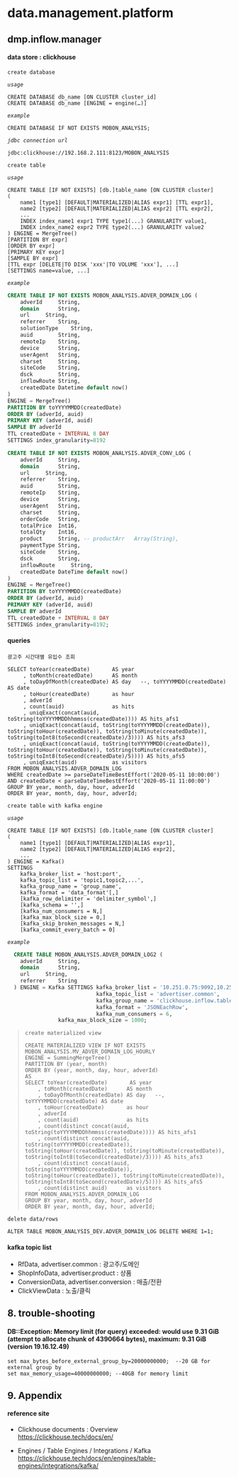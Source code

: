 # data.management.platform

## dmp.inflow.manager

#### data store : clickhouse
`create database`  

_`usage`_
```
CREATE DATABASE db_name [ON CLUSTER cluster_id]  
CREATE DATABASE db_name [ENGINE = engine(…)]  
```
_`example`_  
```
CREATE DATABASE IF NOT EXISTS MOBON_ANALYSIS;
```

_`jdbc connection url`_  
```
jdbc:clickhouse://192.168.2.111:8123/MOBON_ANALYSIS  
```

`create table`  

_`usage`_  
```
CREATE TABLE [IF NOT EXISTS] [db.]table_name [ON CLUSTER cluster]
(
    name1 [type1] [DEFAULT|MATERIALIZED|ALIAS expr1] [TTL expr1],
    name2 [type2] [DEFAULT|MATERIALIZED|ALIAS expr2] [TTL expr2],
    ...
    INDEX index_name1 expr1 TYPE type1(...) GRANULARITY value1,
    INDEX index_name2 expr2 TYPE type2(...) GRANULARITY value2
) ENGINE = MergeTree()
[PARTITION BY expr]
[ORDER BY expr]
[PRIMARY KEY expr]
[SAMPLE BY expr]
[TTL expr [DELETE|TO DISK 'xxx'|TO VOLUME 'xxx'], ...]
[SETTINGS name=value, ...]
```

_`example`_  
```sql
CREATE TABLE IF NOT EXISTS MOBON_ANALYSIS.ADVER_DOMAIN_LOG (
	adverId		String,
	domain		String,
	url		String,
	referrer	String,
	solutionType	String,
	auid 		String,
	remoteIp	String,
	device		String,
	userAgent	String,
	charset 	String,
	siteCode	String,
	dsck		String,
	inflowRoute	String,
	createdDate	Datetime default now()
)
ENGINE = MergeTree()
PARTITION BY toYYYYMMDD(createdDate)
ORDER BY (adverId, auid)
PRIMARY KEY (adverId, auid)
SAMPLE BY adverId
TTL createdDate + INTERVAL 8 DAY
SETTINGS index_granularity=8192

```
```sql
CREATE TABLE IF NOT EXISTS MOBON_ANALYSIS.ADVER_CONV_LOG (
	adverId		String,
	domain		String,
	url		String,
	referrer	String,
	auid 		String,
	remoteIp	String,
	device		String,
	userAgent	String,
	charset 	String,
	orderCode	String,
	totalPrice	Int16,
	totalQty	Int16,
	product		String, -- productArr	Array(String),
	paymentType	String,
	siteCode	String,
	dsck		String,
	inflowRoute 	String,
	createdDate	DateTime default now()
)
ENGINE = MergeTree()
PARTITION BY toYYYYMMDD(createdDate)
ORDER BY (adverId, auid)
PRIMARY KEY (adverId, auid)
SAMPLE BY adverId
TTL createdDate + INTERVAL 8 DAY
SETTINGS index_granularity=8192;
```

#### queries

`광고주 시간대별 유입수 조회`  
```
SELECT toYear(createdDate)       AS year
     , toMonth(createdDate)      AS month
     , toDayOfMonth(createdDate) AS day   --, toYYYYMMDD(createdDate) AS date
     , toHour(createdDate)       as hour
     , adverId
     , count(auid)               as hits
     , uniqExact(concat(auid, toString(toYYYYMMDDhhmmss(createdDate)))) AS hits_afs1
     , uniqExact(concat(auid, toString(toYYYYMMDD(createdDate)), toString(toHour(createdDate)), toString(toMinute(createdDate)), toString(toInt8(toSecond(createdDate)/3)))) AS hits_afs3
     , uniqExact(concat(auid, toString(toYYYYMMDD(createdDate)), toString(toHour(createdDate)), toString(toMinute(createdDate)), toString(toInt8(toSecond(createdDate)/5)))) AS hits_afs5
     , uniqExact(auid)           as visitors
FROM MOBON_ANALYSIS.ADVER_DOMAIN_LOG
WHERE createdDate >= parseDateTimeBestEffort('2020-05-11 10:00:00') AND createdDate < parseDateTimeBestEffort('2020-05-11 11:00:00')
GROUP BY year, month, day, hour, adverId
ORDER BY year, month, day, hour, adverId;
```

`create table with kafka engine`  

_`usage`_  
```
CREATE TABLE [IF NOT EXISTS] [db.]table_name [ON CLUSTER cluster]
(
    name1 [type1] [DEFAULT|MATERIALIZED|ALIAS expr1],
    name2 [type2] [DEFAULT|MATERIALIZED|ALIAS expr2],
    ...
) ENGINE = Kafka()
SETTINGS
    kafka_broker_list = 'host:port',
    kafka_topic_list = 'topic1,topic2,...',
    kafka_group_name = 'group_name',
    kafka_format = 'data_format'[,]
    [kafka_row_delimiter = 'delimiter_symbol',]
    [kafka_schema = '',]
    [kafka_num_consumers = N,]
    [kafka_max_block_size = 0,]
    [kafka_skip_broken_messages = N,]
    [kafka_commit_every_batch = 0]
```

_`example`_  
```sql
  CREATE TABLE MOBON_ANALYSIS.ADVER_DOMAIN_LOG2 (
	adverId		String,
	domain		String,
	url		String,
	referrer	String
  ) ENGINE = Kafka SETTINGS kafka_broker_list = '10.251.0.75:9092,10.251.0.76:9092,10.251.0.77:9092,10.251.0.78:9092,10.251.0.79:9092',
                            kafka_topic_list = 'advertiser.common',
                            kafka_group_name = 'clickhouse.inflow.table',
                            kafka_format = 'JSONEachRow',
                            kafka_num_consumers = 6,
			    kafka_max_block_size = 1000;
```

>`create materialized view`  
>```
>CREATE MATERIALIZED VIEW IF NOT EXISTS MOBON_ANALYSIS.MV_ADVER_DOMAIN_LOG_HOURLY
>ENGINE = SummingMergeTree()
>PARTITION BY (year, month)
>ORDER BY (year, month, day, hour, adverId)
>AS
>SELECT toYear(createdDate)       AS year
>     , toMonth(createdDate)      AS month
>     , toDayOfMonth(createdDate) AS day   --, toYYYYMMDD(createdDate) AS date
>     , toHour(createdDate)       as hour
>     , adverId
>     , count(auid)               as hits
>     , count(distinct concat(auid, toString(toYYYYMMDDhhmmss(createdDate)))) AS hits_afs1
>     , count(distinct concat(auid, toString(toYYYYMMDD(createdDate)), toString(toHour(createdDate)), toString(toMinute(createdDate)), toString(toInt8(toSecond(createdDate)/3)))) AS hits_afs3
>     , count(distinct concat(auid, toString(toYYYYMMDD(createdDate)), toString(toHour(createdDate)), toString(toMinute(createdDate)), toString(toInt8(toSecond(createdDate)/5)))) AS hits_afs5
>     , count(distinct auid)      as visitors
>FROM MOBON_ANALYSIS.ADVER_DOMAIN_LOG
>GROUP BY year, month, day, hour, adverId
>ORDER BY year, month, day, hour, adverId;
>```

`delete data/rows`  

```
ALTER TABLE MOBON_ANALYSIS_DEV.ADVER_DOMAIN_LOG DELETE WHERE 1=1;
```

#### kafka topic list

- RfData, advertiser.common :  광고주/도메인
- ShopInfoData, advertiser.product : 상품
- ConversionData, advertiser.conversion : 매출/전환
- ClickViewData : 노출/클릭


## 8. trouble-shooting

#### DB::Exception: Memory limit (for query) exceeded: would use 9.31 GiB (attempt to allocate chunk of 4390664 bytes), maximum: 9.31 GiB (version 19.16.12.49)

```
set max_bytes_before_external_group_by=20000000000;  --20 GB for external group by
set max_memory_usage=40000000000; --40GB for memory limit
```

## 9. Appendix

#### reference site
* Clickhouse documents : Overview  
https://clickhouse.tech/docs/en/  

* Engines / Table Engines / Integrations / Kafka  
https://clickhouse.tech/docs/en/engines/table-engines/integrations/kafka/  
